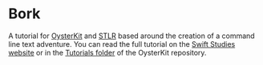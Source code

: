 # Bork

A tutorial for [OysterKit](https://github.com/SwiftStudies/OysterKit) and [STLR](https://github.com/SwiftStudies/OysterKit/blob/master/STLR.md) based around the creation of a command line text adventure. You can read the full tutorial on the [Swift Studies website](http://swift-studies.com/blog/2018/1/15/command-line-text-adventure-in-swift-oysterkit-stlr) or in the [Tutorials folder](https://github.com/SwiftStudies/OysterKit/tree/master/Tutorials) of the OysterKit repository. 
